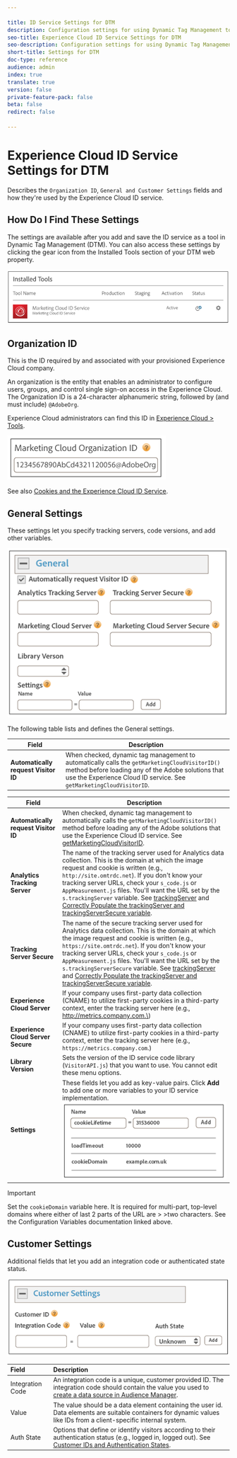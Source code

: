 ```yaml
---

title: ID Service Settings for DTM
description: Configuration settings for using Dynamic Tag Management to deploy the Experience Cloud ID Service
seo-title: Experience Cloud ID Service Settings for DTM
seo-description: Configuration settings for using Dynamic Tag Management to deploy the Adobe Experience Cloud ID Service
short-title: Settings for DTM
doc-type: reference
audience: admin
index: true
translate: true
version: false
private-feature-pack: false
beta: false
redirect: false

---
```


<!--Meta Data Values

**Required Meta for search optimization and page data**

title: free text string

description: free text string

seo-title: free text string

seo-description: free text string

**Optional Meta for extended capabilities**

audience:
all (default), admin, developer, end-user
 
index: true (default), false
 
translate:
true (default), false
 
doc-type:
reference (default), tutorials

version:
false (default), Classic, Standard, 6.5, 6.4, 6.3, 6.2
 
private-feature-pack:
false (default), true
 
beta:
false (default), true
 
redirect:
false (default), pathname
-->

# Experience Cloud ID Service Settings for DTM

Describes the `Organization ID`, `General and Customer Settings` fields and how they're used by the Experience Cloud ID service.

## How Do I Find These Settings

The settings are available after you add and save the ID service as a tool in Dynamic Tag Management \(DTM\). You can also access these settings by clicking the gear icon from the Installed Tools section of your DTM web property.

![Installed Tools](media/implementation-standard-dtm-settings/installedTools.png) 

## Organization ID

This is the ID required by and associated with your provisioned Experience Cloud company.

An organization is the entity that enables an administrator to configure users, groups, and control single sign-on access in the Experience Cloud. The Organization ID is a 24-character alphanumeric string, followed by \(and must include\) `@AdobeOrg`.

Experience Cloud administrators can find this ID in [Experience Cloud \> Tools](https://marketing.adobe.com/resources/help/en_US/mcloud/admin_getting_started.html).

![Org ID](media/implementation-standard-dtm-settings/orgID.png) 

See also [Cookies and the Experience Cloud ID Service](../../getting-started/getting-started-cookies.md).

## General Settings

These settings let you specify tracking servers, code versions, and add other variables.

![General settings](media/implementation-standard-dtm-settings/generalSettings.png) 

The following table lists and defines the General settings.

| Field                            | Description                                                                                                                                                                                                                   |
|----------------------------------|-------------------------------------------------------------------------------------------------------------------------------------------------------------------------------------------------------------------------------|
| **Automatically request Visitor ID** | When checked, dynamic tag management to automatically calls the `getMarketingCloudVisitorID()` method before loading any of the Adobe solutions that use the Experience Cloud ID service.   See `getMarketingCloudVisitorID`. |

|Field|Description|
|-----|-----------|
|  **Automatically request Visitor ID** | When checked, dynamic tag management to automatically calls the `getMarketingCloudVisitorID()` method before loading any of the Adobe solutions that use the Experience Cloud ID service. See [getMarketingCloudVisitorID](../../id-service-api/id-service-api-methods/id-service-api-methods-getmcvid.md).|
|  **Analytics Tracking Server** | The name of the tracking server used for Analytics data collection. This is the domain at which the image request and cookie is written \(e.g., `http://site.omtrdc.net`\).  If you don't know your tracking server URLs, check your `s_code.js` or `AppMeasurement.js` files. You'll want the URL set by the `s.trackingServer` variable. See [trackingServer](https://marketing.adobe.com/resources/help/en_US/sc/implement/trackingServer.html) and [Correctly Populate the trackingServer and trackingServerSecure variable](https://helpx.adobe.com/analytics/kb/determining-data-center.html#).|
|  **Tracking Server Secure** | The name of the secure tracking server used for Analytics data collection. This is the domain at which the image request and cookie is written \(e.g., `https://site.omtrdc.net`\).  If you don't know your tracking server URLs, check your `s_code.js` or `AppMeasurement.js` files. You'll want the URL set by the `s.trackingServerSecure` variable. See [trackingServer](https://marketing.adobe.com/resources/help/en_US/sc/implement/trackingServer.html) and [Correctly Populate the trackingServer and trackingServerSecure variable](https://helpx.adobe.com/analytics/kb/determining-data-center.html#).|
|  **Experience Cloud Server** | If your company uses first-party data collection \(CNAME\) to utilize first-party cookies in a third-party context, enter the tracking server here \(e.g., http://metrics.company.com.\)|
|  **Experience Cloud Server Secure**  | If your company uses first-party data collection \(CNAME\) to utilize first-party cookies in a third-party context, enter the tracking server here \(e.g., `https://metrics.company.com`.\)|
|  **Library Version** | Sets the version of the ID service code library \(`VisitorAPI.js`\) that you want to use. You cannot edit these menu options.|
|  **Settings** | These fields let you add as key-value pairs. Click **Add** to add one or more variables to your ID service implementation. ![dtmVars](media/implementation-standard-dtm-settings/dtmVars.png) |

>[!IMPORTANT]
>Set the `cookieDomain` variable here. It is required for multi-part, top-level domains where either of last 2 parts of the URL are \> >two characters. See the Configuration Variables documentation linked above.

## Customer Settings

Additional fields that let you add an integration code or authenticated state status.

 ![Customer Settings](media/implementation-standard-dtm-settings/customerSettings.png) 

| Field            | Description                                                                                                                                                                                                                               |
| :--------------- | :---------------------------------------------------------------------------------------------------------------------------------------------------------------------------------------------------------------------------------------- |
| Integration Code | An integration code is a unique, customer provided ID. The integration code should contain the value you used to [create a data source in Audience Manager](https://marketing.adobe.com/resources/help/en_US/aam/create-datasource.html). |
| Value            | The value should be a data element containing the user id. Data elements are suitable containers for dynamic values like IDs from a client-specific internal system.                                                                      |
| Auth State       | Options that define or identify visitors according to their authentication status (e.g., logged in, logged out). See [Customer IDs and Authentication States](../../faq/faq-authenticated.md).                                            |